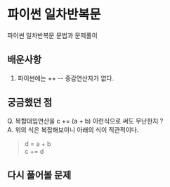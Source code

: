 # 파이썬 일차반복문
파이썬 일차반복문 문법과 문제풀이

## 배운사항
1. 파이썬에는 ++ -- 증감연산자가 없다.

## 궁금했던 점
Q. 복합대입연산을 c += (a + b) 이런식으로 써도 무난한지 ?  
A. 위의 식은 복잡해보이니 아래의 식이 직관적이다.  
> d = a + b  
> c += d

## 다시 풀어볼 문제
